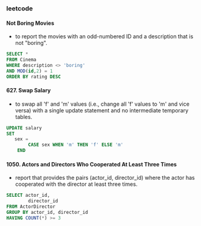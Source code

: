 ### leetcode 
#### Not Boring Movies
* to report the movies with an odd-numbered ID and a description that is not "boring".
```sql
SELECT *
FROM Cinema
WHERE description <> 'boring'
AND MOD(id,2) = 1 
ORDER BY rating DESC
```
#### 627. Swap Salary
* to swap all 'f' and 'm' values (i.e., change all 'f' values to 'm' and vice versa) with a single update statement and no intermediate temporary tables.
```sql
UPDATE salary 
SET 
   sex = 
        CASE sex WHEN 'm' THEN 'f' ELSE 'm' 
    END
```

#### 1050. Actors and Directors Who Cooperated At Least Three Times
*  report that provides the pairs (actor_id, director_id) where the actor has cooperated with the director at least three times.
```sql
SELECT actor_id, 
        director_id 
FROM ActorDirector 
GROUP BY actor_id, director_id 
HAVING COUNT(*) >= 3 
```
